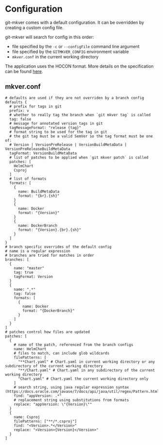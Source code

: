 # Configuration

git-mkver comes with a default configuration. It can be overridden by creating a custom config file.

git-mkver will search for config in this order:

- file specified by the `-c` or `--configFile` command line argument
- file specified by the `GITMKVER_CONFIG` environment variable
- `mkver.conf` in the current working directory
  
The application uses the HOCON format. More details on the specification can be found
[here](https://github.com/lightbend/config/blob/master/HOCON.md).

## mkver.conf

```hocon
# defaults are used if they are not overriden by a branch config
defaults {
  # prefix for tags in git
  prefix: v
  # whether to really tag the branch when `git mkver tag` is called
  tag: false
  # message for annotated version tags in git
  tagMessageFormat: "release {tag}"
  # format string to be used for the tag in git
  # the git tag must be a valid SemVer so the tag format must be one of:
  # Version | VersionPreRelease | VersionBuildMetaData | VersionPreReleaseBuildMetaData
  tagFormat: VersionBuildMetaData
  # list of patches to be applied when `git mkver patch` is called
  patches: [
    HelmChart
    Csproj
  ]
  # list of formats
  formats: [
    {
      name: BuildMetaData
      format: "{br}.{sh}"
    }
    {
      name: Docker
      format: "{Version}"
    }
    {
      name: DockerBranch
      format: "{Version}.{br}.{sh}"
    }
  ]
}
# branch specific overrides of the default config
# name is a regular expression
# branches are tried for matches in order
branches: [
  {
    name: "master"
    tag: true
    tagFormat: Version
  }
  {
    name: ".*"
    tag: false
    formats: [
      {
        name: Docker
        format: "{DockerBranch}"
      }
    ]
  }
]
# patches control how files are updated
patches: [
  {
    # name of the patch, referenced from the branch configs
    name: HelmChart
    # files to match, can include glob wildcards
    filePatterns: [
      "**Chart.yaml" # Chart.yaml in current working directory or any subdirectory of the current working directory
      "**/Chart.yaml" # Chart.yaml in any subdirectory of the current working directory
      "Chart.yaml" # Chart.yaml the current working directory only
    ]
    # search string, using java regular expression syntax (https://docs.oracle.com/javase/7/docs/api/java/util/regex/Pattern.html)
    find: "appVersion: .*"
    # replacement string using substitutions from formats
    replace: "appVersion: \"{Version}\""
  }
  {
    name: Csproj
    filePatterns: ["**/*.csproj"]
    find: "<Version>.*</Version>"
    replace: "<Version>{Version}</Version>"
  }
]
```